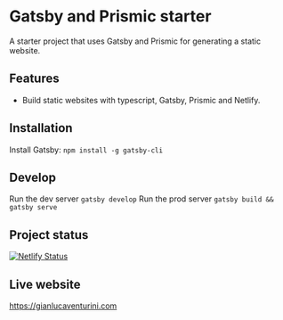 # Gatsby and Prismic starter
A starter project that uses Gatsby and Prismic for generating a static website.

## Features
- Build static websites with typescript, Gatsby, Prismic and Netlify.

## Installation
Install Gatsby: `npm install -g gatsby-cli`

## Develop
Run the dev server `gatsby develop`
Run the prod server `gatsby build && gatsby serve`

## Project status
[![Netlify Status](https://api.netlify.com/api/v1/badges/5b364caa-4fc3-4be9-b48e-90dbfd392960/deploy-status)](https://app.netlify.com/sites/hardcore-brattain-033f16/deploys)

## Live website
https://gianlucaventurini.com
